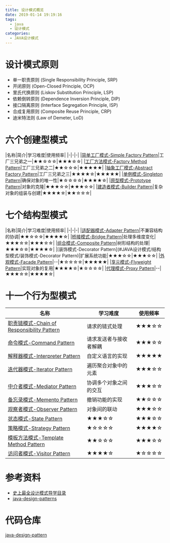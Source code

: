 ```yaml
---
title: 设计模式概览
date: 2019-01-14 19:19:16
tags:
  - java
  - 设计模式
categories: 
  - JAVA设计模式
---
```

# 设计模式原则

- 单一职责原则 (Single Responsibility Principle, SRP)
- 开闭原则 (Open-Closed Principle, OCP)
- 里氏代换原则 (Liskov Substitution Principle, LSP)
- 依赖倒转原则 (Dependence Inversion Principle, DIP)
- 接口隔离原则 (Interface Segregation Principle, ISP)
- 合成复用原则 (Composite Reuse Principle, CRP)
- 迪米特法则 (Law of Demeter, LoD)

<!-- more -->

# 六个创建型模式

|名称|简介|学习难度|使用频率|
|-|-|-|
|[简单工厂模式-Simple Factory Pattern](#JAVA设计模式/创建型模式/简单工厂模式-Simple-Factory-Pattern)|工厂三兄弟之一|★★☆☆☆|★★★☆☆|
|[工厂方法模式-Factory Method Pattern](#JAVA设计模式/创建型模式/工厂方法模式-Factory-Method-Pattern)|工厂三兄弟之二|★★☆☆☆|★★★★★|
|[抽象工厂模式-Abstract Factory Pattern](#JAVA设计模式/创建型模式/抽象工厂模式-Abstract-Factory-Pattern)|工厂三兄弟之三|★★★★☆|★★★★★|
|[单例模式-Singleton Pattern](#JAVA设计模式/创建型模式/单例模式-Singleton-Pattern)|确保对象的唯一性|★☆☆☆☆|★★★★☆|
|[原型模式-Prototype Pattern](#JAVA设计模式/创建型模式/原型模式-Prototype-Pattern)|对象的克隆|★★★☆☆|★★★☆☆|
|[建造者模式-Builder Pattern](#JAVA设计模式/创建型模式/建造者模式-Builder-Pattern)|复杂对象的组装与创建|★★★★☆|★★☆☆☆|

# 七个结构型模式

|名称|简介|学习难度|使用频率|
|-|-|-|
|[适配器模式-Adapter Pattern](#JAVA设计模式/结构型模式/适配器模式-Adapter-Pattern)|不兼容结构的协调|★★☆☆☆|★★★★☆|
|[桥接模式-Bridge Pattern](#JAVA设计模式/结构型模式/桥接模式-Bridge-Pattern)|处理多维度变化|★★★☆☆|★★★☆☆|
|[组合模式-Composite Pattern](#JAVA设计模式/结构型模式/组合模式-Composite-Pattern)|树形结构的处理|★★★☆☆|★★★★☆|
|[装饰模式-Decorator Pattern](#JAVA设计模式/结构型模式/装饰模式-Decorator Pattern)|扩展系统功能|★★★☆☆|★★★☆☆|
|[外观模式-Facade Pattern](#JAVA设计模式/结构型模式/外观模式-Facade-Pattern)|--|★☆☆☆☆|★★★★★|
|[享元模式-Flyweight Pattern](#JAVA设计模式/结构型模式/享元模式-Flyweight-Pattern)|实现对象的复用|★★★★☆|★☆☆☆☆|
|[代理模式-Proxy Pattern](#JAVA设计模式/结构型模式/代理模式-Proxy-Pattern)|--|★★★☆☆|★★★★☆|

# 十一个行为型模式

|名称|学习难度|使用频率|
|-|-|-|
|[职责链模式-Chain of Responsibility Pattern](#JAVA设计模式/行为型模式/职责链模式-Chain-of-Responsibility-Pattern)|请求的链式处理|★★★☆☆|★★☆☆☆|
|[命令模式-Command Pattern](#JAVA设计模式/行为型模式/命令模式-Command-Pattern)|请求发送者与接收者解耦|★★★☆☆|★★★★☆|
|[解释器模式-Interpreter Pattern](#JAVA设计模式/行为型模式/解释器模式-Interpreter-Pattern)|自定义语言的实现|★★★★★|★☆☆☆☆|
|[迭代器模式-Iterator Pattern](#JAVA设计模式/行为型模式/迭代器模式-Iterator-Pattern)|遍历聚合对象中的元素|★★★☆☆|★★★★★|
|[中介者模式-Mediator Pattern](#JAVA设计模式/行为型模式/中介者模式-Mediator-Pattern)|协调多个对象之间的交互|★★★☆☆|★★☆☆☆|
|[备忘录模式-Memento Pattern](#JAVA设计模式/行为型模式/备忘录模式-Memento-Pattern)|撤销功能的实现|★★☆☆☆|★★☆☆☆|
|[观察者模式-Observer Pattern](#JAVA设计模式/行为型模式/观察者模式-Observer-Pattern)|对象间的联动|★★★☆☆|★★★★★|
|[状态模式-State Pattern](#JAVA设计模式/行为型模式/)|★★★☆☆|★★★☆☆|
|[策略模式-Strategy Pattern](#JAVA设计模式/行为型模式/)|★☆☆☆☆|★★★★☆|
|[模板方法模式-Template Method Pattern](#JAVA设计模式/行为型模式/)|★★☆☆☆|★★★☆☆|
|[访问者模式-Visitor Pattern](#JAVA设计模式/行为型模式/)|★★★★☆|★☆☆☆☆|

# 参考资料

- [史上最全设计模式导学目录](https://blog.csdn.net/LoveLion/article/details/17517213)
- [java-design-patterns](https://github.com/iluwatar/java-design-patterns)

# 代码仓库

[java-design-pattern](https://github.com/gcdd1993/java-design-pattern)